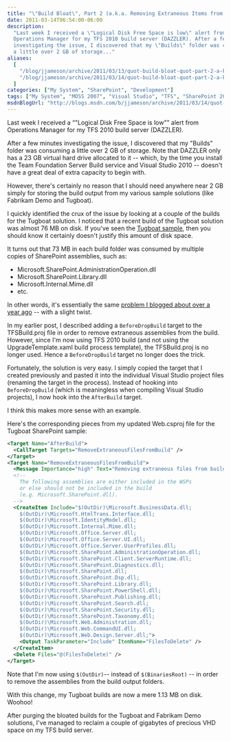 ```yaml
---
title: "\"Build Bloat\", Part 2 (a.k.a. Removing Extraneous Items from SharePoint Visual Studio Projects)"
date: 2011-03-14T06:54:00-06:00
description:
  "Last week I received a \"Logical Disk Free Space is low\" alert from
  Operations Manager for my TFS 2010 build server (DAZZLER). After a few minutes
  investigating the issue, I discovered that my \"Builds\" folder was consuming
  a little over 2 GB of storage..."
aliases:
  [
    "/blog/jjameson/archive/2011/03/13/quot-build-bloat-quot-part-2-a-k-a-removing-extraneous-items-from-sharepoint-visual-studio-projects.aspx",
    "/blog/jjameson/archive/2011/03/14/quot-build-bloat-quot-part-2-a-k-a-removing-extraneous-items-from-sharepoint-visual-studio-projects.aspx",
  ]
categories: ["My System", "SharePoint", "Development"]
tags: ["My System", "MOSS 2007", "Visual Studio", "TFS", "SharePoint 2010"]
msdnBlogUrl: "http://blogs.msdn.com/b/jjameson/archive/2011/03/14/quot-build-bloat-quot-part-2-a-k-a-removing-extraneous-items-from-sharepoint-visual-studio-projects.aspx"
---
```


Last week I received a <q class="directQuote">"Logical Disk Free Space is
low"</q> alert from Operations Manager for my TFS 2010 build server (DAZZLER).

After a few minutes investigating the issue, I discovered that my "Builds"
folder was consuming a little over 2 GB of storage. Note that DAZZLER only has a
23 GB virtual hard drive allocated to it -- which, by the time you install the
Team Foundation Server Build service and Visual Studio 2010 -- doesn't have a
great deal of extra capacity to begin with.

However, there's certainly no reason that I should need anywhere near 2 GB
simply for storing the build output from my various sample solutions (like
Fabrikam Demo and Tugboat).

I quickly identified the crux of the issue by looking at a couple of the builds
for the Tugboat solution. I noticed that a recent build of the Tugboat solution
was almost 76 MB on disk. If you've seen the
[Tugboat sample](/blog/jjameson/tags/Tugboat/), then you should know it
certainly doesn't justify this amount of disk space.

It turns out that 73 MB in each build folder was consumed by multiple copies of
SharePoint assemblies, such as:

- Microsoft.SharePoint.AdministrationOperation.dll
- Microsoft.SharePoint.Library.dll
- Microsoft.Internal.Mime.dll
- etc.

In other words, it's essentially the same
[problem I blogged about over a year ago](/blog/jjameson/2010/01/12/build-bloat-and-removing-extraneous-items-from-tfs-builds)
-- with a slight twist.

In my earlier post, I described adding a `BeforeDropBuild` target to the
TFSBuild.proj file in order to remove extraneous assemblies from the build.
However, since I'm now using TFS 2010 build (and not using the
UpgradeTemplate.xaml build process template), the TFSBuild.proj is no longer
used. Hence a `BeforeDropBuild` target no longer does the trick.

Fortunately, the solution is very easy. I simply copied the target that I
created previously and pasted it into the individual Visual Studio project files
(renaming the target in the process). Instead of hooking into `BeforeDropBuild`
(which is meaningless when compiling Visual Studio projects), I now hook into
the `AfterBuild` target.

I think this makes more sense with an example.

Here's the corresponding pieces from my updated Web.csproj file for the Tugboat
SharePoint sample:

```XML
<Target Name="AfterBuild">
  <CallTarget Targets="RemoveExtraneousFilesFromBuild" />
</Target>
<Target Name="RemoveExtraneousFilesFromBuild">
  <Message Importance="high" Text="Removing extraneous files from build output ($(OutDir))..." />
  <!--
    The following assemblies are either included in the WSPs
    or else should not be included in the build
    (e.g. Microsoft.SharePoint.dll).
  -->
  <CreateItem Include="$(OutDir)\Microsoft.BusinessData.dll;
    $(OutDir)\Microsoft.HtmlTrans.Interface.dll;
    $(OutDir)\Microsoft.IdentityModel.dll;
    $(OutDir)\Microsoft.Internal.Mime.dll;
    $(OutDir)\Microsoft.Office.Server.dll;
    $(OutDir)\Microsoft.Office.Server.UI.dll;
    $(OutDir)\Microsoft.Office.Server.UserProfiles.dll;
    $(OutDir)\Microsoft.SharePoint.AdministrationOperation.dll;
    $(OutDir)\Microsoft.SharePoint.Client.ServerRuntime.dll;
    $(OutDir)\Microsoft.SharePoint.Diagnostics.dll;
    $(OutDir)\Microsoft.SharePoint.dll;
    $(OutDir)\Microsoft.SharePoint.Dsp.dll;
    $(OutDir)\Microsoft.SharePoint.Library.dll;
    $(OutDir)\Microsoft.SharePoint.PowerShell.dll;
    $(OutDir)\Microsoft.SharePoint.Publishing.dll;
    $(OutDir)\Microsoft.SharePoint.Search.dll;
    $(OutDir)\Microsoft.SharePoint.Security.dll;
    $(OutDir)\Microsoft.SharePoint.Taxonomy.dll;
    $(OutDir)\Microsoft.Web.Administration.dll;
    $(OutDir)\Microsoft.Web.CommandUI.dll;
    $(OutDir)\Microsoft.Web.Design.Server.dll;">
    <Output TaskParameter="Include" ItemName="FilesToDelete" />
  </CreateItem>
  <Delete Files="@(FilesToDelete)" />
</Target>
```

Note that I'm now using `$(OutDir)`-- instead of `$(BinariesRoot)` -- in order
to remove the assemblies from the build output folders.

With this change, my Tugboat builds are now a mere 1.13 MB on disk. Woohoo!

After purging the bloated builds for the Tugboat and Fabrikam Demo solutions,
I've managed to reclaim a couple of gigabytes of precious VHD space on my TFS
build server.
